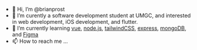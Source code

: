 - 👋 Hi, I’m @brianprost
- 👀 I’m curently a software development student at UMGC, and interested in web development, iOS development, and flutter.
- 🌱 I’m currently learning [vue](https://github.com/vuejs), [node.js](https://github.com/nodejs/node), [tailwindCSS](https://github.com/tailwindlabs/tailwindcss), [express](https://github.com/expressjs/express), [mongoDB](https://github.com/mongodb/mongo), and [Figma](https://www.figma.com)
- 📫 How to reach me ...

<!---
brianprost/brianprost is a ✨ special ✨ repository because its `README.md` (this file) appears on your GitHub profile.
You can click the Preview link to take a look at your changes.
--->
